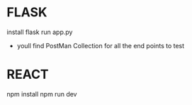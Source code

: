 
# FLASK
install flask 
run app.py
- youll find PostMan Collection for all the end points to test

# REACT 
npm install
npm run dev
